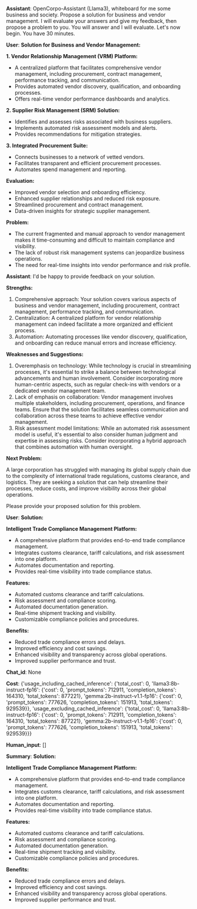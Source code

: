 **Assistant**: OpenCorpo-Assistant (Llama3), whiteboard for me some business and society. Propose a solution for business and vendor management. I will evaluate your answers and give my feedback, then propose a problem to you. You will answer and I will evaluate. Let's now begin. You have 30 minutes.

**User**: **Solution for Business and Vendor Management:**

**1. Vendor Relationship Management (VRM) Platform:**

- A centralized platform that facilitates comprehensive vendor management, including procurement, contract management, performance tracking, and communication.
- Provides automated vendor discovery, qualification, and onboarding processes.
- Offers real-time vendor performance dashboards and analytics.

**2. Supplier Risk Management (SRM) Solution:**

- Identifies and assesses risks associated with business suppliers.
- Implements automated risk assessment models and alerts.
- Provides recommendations for mitigation strategies.

**3. Integrated Procurement Suite:**

- Connects businesses to a network of vetted vendors.
- Facilitates transparent and efficient procurement processes.
- Automates spend management and reporting.

**Evaluation:**

- Improved vendor selection and onboarding efficiency.
- Enhanced supplier relationships and reduced risk exposure.
- Streamlined procurement and contract management.
- Data-driven insights for strategic supplier management.

**Problem:**

- The current fragmented and manual approach to vendor management makes it time-consuming and difficult to maintain compliance and visibility.
- The lack of robust risk management systems can jeopardize business operations.
- The need for real-time insights into vendor performance and risk profile.

**Assistant**: I'd be happy to provide feedback on your solution.

**Strengths:**

1. Comprehensive approach: Your solution covers various aspects of business and vendor management, including procurement, contract management, performance tracking, and communication.
2. Centralization: A centralized platform for vendor relationship management can indeed facilitate a more organized and efficient process.
3. Automation: Automating processes like vendor discovery, qualification, and onboarding can reduce manual errors and increase efficiency.

**Weaknesses and Suggestions:**

1. Overemphasis on technology: While technology is crucial in streamlining processes, it's essential to strike a balance between technological advancements and human involvement. Consider incorporating more human-centric aspects, such as regular check-ins with vendors or a dedicated vendor management team.
2. Lack of emphasis on collaboration: Vendor management involves multiple stakeholders, including procurement, operations, and finance teams. Ensure that the solution facilitates seamless communication and collaboration across these teams to achieve effective vendor management.
3. Risk assessment model limitations: While an automated risk assessment model is useful, it's essential to also consider human judgment and expertise in assessing risks. Consider incorporating a hybrid approach that combines automation with human oversight.

**Next Problem:**

A large corporation has struggled with managing its global supply chain due to the complexity of international trade regulations, customs clearance, and logistics. They are seeking a solution that can help streamline their processes, reduce costs, and improve visibility across their global operations.

Please provide your proposed solution for this problem.

**User**: **Solution:**

**Intelligent Trade Compliance Management Platform:**

- A comprehensive platform that provides end-to-end trade compliance management.
- Integrates customs clearance, tariff calculations, and risk assessment into one platform.
- Automates documentation and reporting.
- Provides real-time visibility into trade compliance status.

**Features:**

- Automated customs clearance and tariff calculations.
- Risk assessment and compliance scoring.
- Automated documentation generation.
- Real-time shipment tracking and visibility.
- Customizable compliance policies and procedures.

**Benefits:**

- Reduced trade compliance errors and delays.
- Improved efficiency and cost savings.
- Enhanced visibility and transparency across global operations.
- Improved supplier performance and trust.

**Chat_id**: None

**Cost**: {'usage_including_cached_inference': {'total_cost': 0, 'llama3:8b-instruct-fp16': {'cost': 0, 'prompt_tokens': 712911, 'completion_tokens': 164310, 'total_tokens': 877221}, 'gemma:2b-instruct-v1.1-fp16': {'cost': 0, 'prompt_tokens': 777626, 'completion_tokens': 151913, 'total_tokens': 929539}}, 'usage_excluding_cached_inference': {'total_cost': 0, 'llama3:8b-instruct-fp16': {'cost': 0, 'prompt_tokens': 712911, 'completion_tokens': 164310, 'total_tokens': 877221}, 'gemma:2b-instruct-v1.1-fp16': {'cost': 0, 'prompt_tokens': 777626, 'completion_tokens': 151913, 'total_tokens': 929539}}}

**Human_input**: []

**Summary**: **Solution:**

**Intelligent Trade Compliance Management Platform:**

- A comprehensive platform that provides end-to-end trade compliance management.
- Integrates customs clearance, tariff calculations, and risk assessment into one platform.
- Automates documentation and reporting.
- Provides real-time visibility into trade compliance status.

**Features:**

- Automated customs clearance and tariff calculations.
- Risk assessment and compliance scoring.
- Automated documentation generation.
- Real-time shipment tracking and visibility.
- Customizable compliance policies and procedures.

**Benefits:**

- Reduced trade compliance errors and delays.
- Improved efficiency and cost savings.
- Enhanced visibility and transparency across global operations.
- Improved supplier performance and trust.

